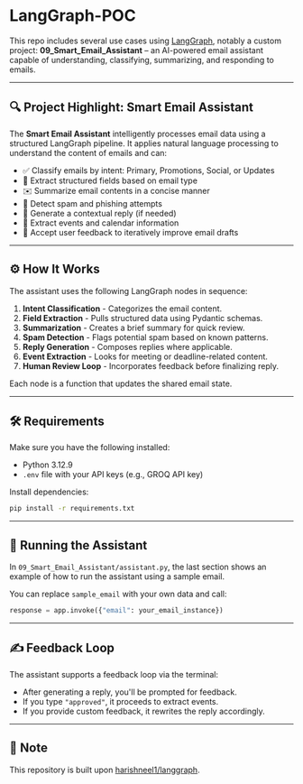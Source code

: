 # LangGraph-POC


This repo includes several use cases using [LangGraph](https://www.langchain.com/langgraph), notably a custom project: **09_Smart_Email_Assistant** – an AI-powered email assistant capable of understanding, classifying, summarizing, and responding to emails.

---

## 🔍 Project Highlight: Smart Email Assistant

The **Smart Email Assistant** intelligently processes email data using a structured LangGraph pipeline. It applies natural language processing to understand the content of emails and can:

- ✅ Classify emails by intent: Primary, Promotions, Social, or Updates
- 🧠 Extract structured fields based on email type
- ✉️ Summarize email contents in a concise manner
- 🚫 Detect spam and phishing attempts
- 🤖 Generate a contextual reply (if needed)
- 📅 Extract events and calendar information
- 🔄 Accept user feedback to iteratively improve email drafts

---

## ⚙️ How It Works

The assistant uses the following LangGraph nodes in sequence:

1. **Intent Classification** - Categorizes the email content.
2. **Field Extraction** - Pulls structured data using Pydantic schemas.
3. **Summarization** - Creates a brief summary for quick review.
4. **Spam Detection** - Flags potential spam based on known patterns.
5. **Reply Generation** - Composes replies where applicable.
6. **Event Extraction** - Looks for meeting or deadline-related content.
7. **Human Review Loop** - Incorporates feedback before finalizing reply.

Each node is a function that updates the shared email state.

---
## 🛠️ Requirements

Make sure you have the following installed:

- Python 3.12.9
- `.env` file with your API keys (e.g., GROQ API key)

Install dependencies:

```bash
pip install -r requirements.txt
```
---

## 🚀 Running the Assistant

In `09_Smart_Email_Assistant/assistant.py`, the last section shows an example of how to run the assistant using a sample email.

You can replace `sample_email` with your own data and call:

```python
response = app.invoke({"email": your_email_instance})
```
---

## ✍️ Feedback Loop

The assistant supports a feedback loop via the terminal:

* After generating a reply, you'll be prompted for feedback.
* If you type `"approved"`, it proceeds to extract events.
* If you provide custom feedback, it rewrites the reply accordingly.

---


## 📌 Note

This repository is built upon [harishneel1/langgraph](https://github.com/harishneel1/langgraph).

